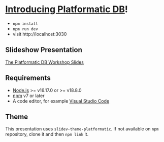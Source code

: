 # [Introducing Platformatic DB](https://github.com/platformatic/platformatic-db-workshop)!

- `npm install`
- `npm run dev`
- visit http://localhost:3030

## Slideshow Presentation

[The Platformatic DB Workshop Slides](https://github.io/platformatic/platformatic-db-workshop)

## Requirements

- [Node.js](https://nodejs.org/) >= v16.17.0 or >= v18.8.0
- [npm](https://docs.npmjs.com/cli/) v7 or later
- A code editor, for example [Visual Studio Code](https://code.visualstudio.com/)
 
## Theme
This presentation uses `slidev-theme-platformatic`. If not available on `npm` repository, clone it and then `npm link` it. 
